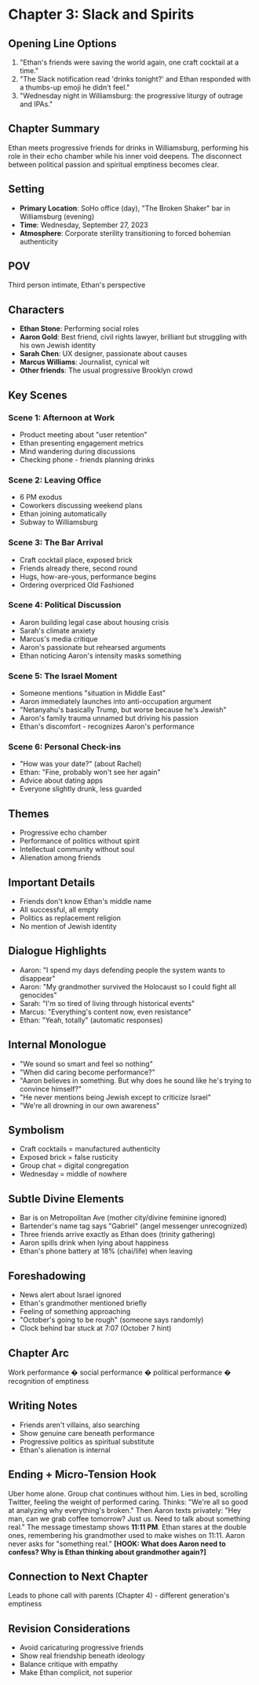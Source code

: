 # Chapter 3: Slack and Spirits

## Opening Line Options
1. "Ethan's friends were saving the world again, one craft cocktail at a time."
2. "The Slack notification read 'drinks tonight?' and Ethan responded with a thumbs-up emoji he didn't feel."
3. "Wednesday night in Williamsburg: the progressive liturgy of outrage and IPAs."

## Chapter Summary  
Ethan meets progressive friends for drinks in Williamsburg, performing his role in their echo chamber while his inner void deepens. The disconnect between political passion and spiritual emptiness becomes clear.

## Setting
- **Primary Location**: SoHo office (day), "The Broken Shaker" bar in Williamsburg (evening)
- **Time**: Wednesday, September 27, 2023
- **Atmosphere**: Corporate sterility transitioning to forced bohemian authenticity

## POV
Third person intimate, Ethan's perspective

## Characters
- **Ethan Stone**: Performing social roles
- **Aaron Gold**: Best friend, civil rights lawyer, brilliant but struggling with his own Jewish identity
- **Sarah Chen**: UX designer, passionate about causes  
- **Marcus Williams**: Journalist, cynical wit
- **Other friends**: The usual progressive Brooklyn crowd

## Key Scenes

### Scene 1: Afternoon at Work
- Product meeting about "user retention"
- Ethan presenting engagement metrics
- Mind wandering during discussions
- Checking phone - friends planning drinks

### Scene 2: Leaving Office
- 6 PM exodus
- Coworkers discussing weekend plans
- Ethan joining automatically
- Subway to Williamsburg

### Scene 3: The Bar Arrival
- Craft cocktail place, exposed brick
- Friends already there, second round
- Hugs, how-are-yous, performance begins
- Ordering overpriced Old Fashioned

### Scene 4: Political Discussion
- Aaron building legal case about housing crisis
- Sarah's climate anxiety
- Marcus's media critique
- Aaron's passionate but rehearsed arguments
- Ethan noticing Aaron's intensity masks something

### Scene 5: The Israel Moment
- Someone mentions "situation in Middle East"
- Aaron immediately launches into anti-occupation argument
- "Netanyahu's basically Trump, but worse because he's Jewish"
- Aaron's family trauma unnamed but driving his passion
- Ethan's discomfort - recognizes Aaron's performance

### Scene 6: Personal Check-ins
- "How was your date?" (about Rachel)
- Ethan: "Fine, probably won't see her again"
- Advice about dating apps
- Everyone slightly drunk, less guarded

## Themes
- Progressive echo chamber
- Performance of politics without spirit
- Intellectual community without soul
- Alienation among friends

## Important Details
- Friends don't know Ethan's middle name
- All successful, all empty
- Politics as replacement religion
- No mention of Jewish identity

## Dialogue Highlights
- Aaron: "I spend my days defending people the system wants to disappear"
- Aaron: "My grandmother survived the Holocaust so I could fight all genocides"
- Sarah: "I'm so tired of living through historical events"
- Marcus: "Everything's content now, even resistance"
- Ethan: "Yeah, totally" (automatic responses)

## Internal Monologue
- "We sound so smart and feel so nothing"
- "When did caring become performance?"
- "Aaron believes in something. But why does he sound like he's trying to convince himself?"
- "He never mentions being Jewish except to criticize Israel"
- "We're all drowning in our own awareness"

## Symbolism
- Craft cocktails = manufactured authenticity
- Exposed brick = false rusticity  
- Group chat = digital congregation
- Wednesday = middle of nowhere

## Subtle Divine Elements
- Bar is on Metropolitan Ave (mother city/divine feminine ignored)
- Bartender's name tag says "Gabriel" (angel messenger unrecognized)
- Three friends arrive exactly as Ethan does (trinity gathering)
- Aaron spills drink when lying about happiness
- Ethan's phone battery at 18% (chai/life) when leaving

## Foreshadowing
- News alert about Israel ignored
- Ethan's grandmother mentioned briefly
- Feeling of something approaching
- "October's going to be rough" (someone says randomly)
- Clock behind bar stuck at 7:07 (October 7 hint)

## Chapter Arc
Work performance � social performance � political performance � recognition of emptiness

## Writing Notes
- Friends aren't villains, also searching
- Show genuine care beneath performance
- Progressive politics as spiritual substitute
- Ethan's alienation is internal

## Ending + Micro-Tension Hook
Uber home alone. Group chat continues without him. Lies in bed, scrolling Twitter, feeling the weight of performed caring. Thinks: "We're all so good at analyzing why everything's broken." Then Aaron texts privately: "Hey man, can we grab coffee tomorrow? Just us. Need to talk about something real." The message timestamp shows **11:11 PM**. Ethan stares at the double ones, remembering his grandmother used to make wishes on 11:11. Aaron never asks for "something real." **[HOOK: What does Aaron need to confess? Why is Ethan thinking about grandmother again?]**

## Connection to Next Chapter
Leads to phone call with parents (Chapter 4) - different generation's emptiness

## Revision Considerations
- Avoid caricaturing progressive friends
- Show real friendship beneath ideology
- Balance critique with empathy
- Make Ethan complicit, not superior